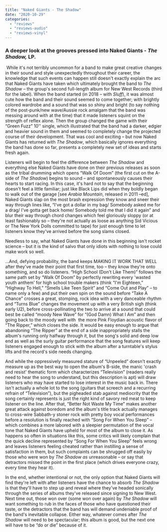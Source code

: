 ```yaml
---
title: "Naked Giants - The Shadow"
date: "2020-10-29"
categories: 
  - "reviews"
  - "reviews-audio"
  - "reviews-vinyl"
---
```


### **A deeper look at the grooves pressed into Naked Giants -** _**The**_ **_Shadow,_ LP.**

 While it's not terribly uncommon for a band to make great creative changes in their sound and style unexpectedly throughout their career, the knowledge that such events can happen still doesn't exactly explain the arc that Naked Giants have taken which ultimately brought the band to _The Shadow –_ the group's second full-length album for New West Records (third for the label). When the band started (in 2018 – with _Sluff_), it was almost cute how the band and their sound seemed to come together; with brightly colored wardrobe and a sound that was so shiny and bright (to say nothing of the post-punk/new wave/Aussie rock amalgam that the band was messing around with at the time) that it made listeners squint on the strength of reflex alone. Then the group changed the game with their “Green Fuzz” 10'' single, which illustrated that the band had a darker, edgier and heavier sound in them and seemed to completely change the projected course of their development. That was cool and exciting – but now Naked Giants has returned with _The Shadow_, which basically ignores everything the band has done so far, presents a completely new set of ideas and starts fresh again.

Listeners will begin to feel the difference between _The Shadow_ and everything else Naked Giants have done on their previous releases as soon as the tribal drumming which opens “Walk Of Doom” (the first cut on the A-side of _The Shadow_) begins to sound – and spontaneously causes their hearts to start racing. In this case, it's hard not to say that the beginning doesn't feel a little familiar; just like Black Lips did when they boldly began to walk out of the garage \[see _Arabia Mountain_, released in 2011 –ed\], Naked Giants slap on the most brash expression they know and sneer their way through lines like, “I've got a dollar in my bag/ Somebody asked me for a drag/ I've gotta get back home/ Somebody told me that I did it again” and blur their way through chord changes which feel gloriously sloppy (or at least fashionably so – they're not actually as loose as anything Sid Vicious or The New York Dolls committed to tape) for just enough time to let listeners know they've arrived before the song slams closed.

Needless to say, what Naked Giants have done in this beginning isn't rocket science – but it is the kind of salvo that only idiots with nothing to lose could make work so well.

...And, defying probability, the band keeps MAKING IT WORK THAT WELL after they've made their point that first time, too – they know they're onto something, and so do listeners. “High School (Don't Like Them)” follows the same path set by “Walk Of Doom” by perfectly rewriting every 'wasted youth anthem' for high school trouble makers (think “I'm Eighteen,” “Highway To Hell,” “Smells Like Teen Spirit” and “Come Out and Play” – to name only a few) and put their own spin on the sound before “Take A Chance” crosses a great, stomping, rock idea with a very danceable rhythm and “Turns Blue” changes the movement up with a very British sigh (think early U2), before cross-pollinating the two to arrive at a sound that could best be called “moody New Wave” for “(God Damn) What I Am” and then going back to the moody well with  the more Pink Floydian acoustic flavor of “The Ripper,” which closes the side. It would be easy enough to argue that abandoning “The Ripper” at the end of a side inappropriately stalls the album's running only halfway through it, but the song's solid and deep low end as well as the surly guitar performance that the song features will keep listeners engaged enough to stick with the album after a turntable's stylus lifts and the record's side needs changing.

And while the oppressively measured stature of “Unpeeled” doesn't exactly measure up as the best way to open the album's B-side, the manic 'crash and resist' thematic form which characterizes “Television” (readers really need to hear the song to understand, but this description is apt) will draw listeners who may have started to lose interest in the music back in. There isn't actually a whole lot to the song (guitars that screech and a recurring refrain of “Television”), but the pigheaded stab against mediocrity that the song certainly represents is just the right kind of savory red meat to keep listener on the line. After that, “Better Not Waste My Time” makes another great attack against boredom and the album's title track actually manages to cross-wire Sabbath-y stoner rock with pretty boy vocal performances before a resolution is finally reached with “Song For When You Sleep” – which combines a more labored with a sleepier permutation of the vocal tone that Naked Giants have upheld for most of the album to close it. As happens so often in situations like this, some critics will likely complain that the quick decline represented by “Song For When You Sleep” feels wrong and leaves listeners feeling cheated rather than instilling a sense of satisfaction in them, but such complaints can be shrugged off easily by those who were won by _The Shadow as_ unreasonable – or say that detractors missed the point in the first place (which drives everyone crazy, every time they hear it).

In the end, whether intentional or not, the only option that Naked Giants will find they're left with after listeners have the chance to absorb _The Shadow_ is that they'll have to step up and reveal where they've headed sonically through the series of albums they've released since signing to New West. Next time out, those won over (some won over again) by _The Shadow_ will want something to rub in the faces of those who have questioned their taste, or the detractors that the band has will demand undeniable proof of the band's inevitable collapse. Either way, whatever comes after _The Shadow_ will need to be spectacular; this album is good, but the next one will have to be “do or die” because of it.

